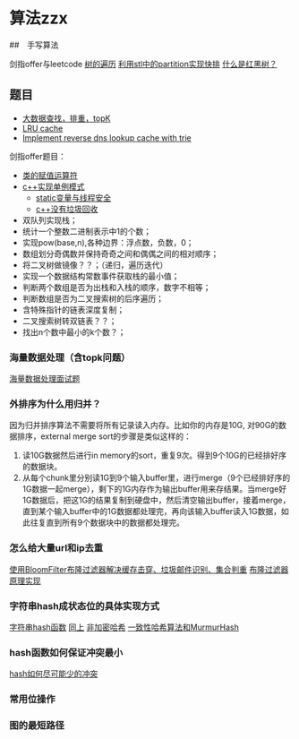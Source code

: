 # 算法zzx

##　手写算法

剑指offer与leetcode
[树的遍历](https://www.cnblogs.com/dolphin0520/archive/2011/08/25/2153720.html)
[利用stl中的partition实现快排](https://zh.cppreference.com/w/cpp/algorithm/partition)
[什么是红黑树？](http://www.sohu.com/a/201923614_466939)

## 题目

+ [大数据查找，排重，topK](http://www.cnblogs.com/timchen5858/p/3652553.html?utm_source=tuicool&utm_medium=referral)
+ [LRU cache](https://www.geeksforgeeks.org/lru-cache-implementation/)
+ [Implement reverse dns lookup cache with trie](https://www.geeksforgeeks.org/implement-reverse-dns-look-cache/#_=_)

剑指offer题目：

+ [类的赋值运算符](https://www.cnblogs.com/zpcdbky/p/5027481.html)
+ [c++实现单例模式](https://www.zhihu.com/question/50533404)
  + [static变量与线程安全](https://huanyingtianhe.github.io/2018/01/22/c-中的static变量和线程安全/)
  + [c++没有垃圾回收](https://www.jianshu.com/p/2391427dcb24)
+ 双队列实现栈；
+ 统计一个整数二进制表示中1的个数；
+ 实现pow(base,n),各种边界：浮点数，负数，0；
+ 数组划分奇偶数并保持奇奇之间和偶偶之间的相对顺序；
+ 将二叉树做镜像？？；（递归，遍历迭代）
+ 实现一个数据结构常数事件获取栈的最小值；
+ 判断两个数组是否为出栈和入栈的顺序，数字不相等；
+ 判断数组是否为二叉搜索树的后序遍历；
+ 含特殊指针的链表深度复制；
+ 二叉搜索树转双链表？？；
+ 找出n个数中最小的k个数？；

### 海量数据处理（含topk问题）

[海量数据处理面试题](http://www.cnblogs.com/timchen5858/p/3652553.html?utm_source=tuicool&utm_medium=referral)

### 外排序为什么用归并？

因为归并排序算法不需要将所有记录读入内存。比如你的内存是10G, 对90G的数据排序，external merge sort的步骤是类似这样的：

1. 读10G数据然后进行in memory的sort，重复9次。得到9个10G的已经排好序的数据块。
2. 从每个chunk里分别读1G到9个输入buffer里，进行merge（9个已经排好序的1G数据一起merge），剩下的1G内存作为输出buffer用来存结果。当merge好1G数据后，把这1G的结果复制到硬盘中，然后清空输出buffer，接着merge，直到某个输入buffer中的1G数据都处理完，再向该输入buffer读入1G数据，如此往复直到所有9个数据块中的数据都处理完。

### 怎么给大量url和ip去重

[使用BloomFilter布隆过滤器解决缓存击穿、垃圾邮件识别、集合判重](https://blog.csdn.net/tianyaleixiaowu/article/details/74721877)
[布隆过滤器原理实现](https://www.cnblogs.com/cpselvis/p/6265825.html)

### 字符串hash成状态位的具体实现方式

[字符串hash函数](https://blog.csdn.net/yl2isoft/article/details/16362479)
[同上](https://blog.csdn.net/github_35124642/article/details/51506386)
[非加密哈希](https://segmentfault.com/a/1190000010990136)
[一致性哈希算法和MurmurHash](http://eovie.cn/notes/%E4%B8%80%E8%87%B4%E6%80%A7%E5%93%88%E5%B8%8C%E7%AE%97%E6%B3%95%E5%92%8CMurmurHash)

### hash函数如何保证冲突最小

[hash如何尽可能少的冲突](https://www.zhihu.com/question/20507188)

### 常用位操作

### 图的最短路径